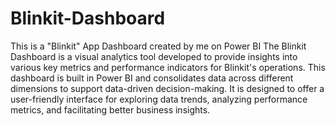 # Blinkit-Dashboard
This is a "Blinkit" App Dashboard created by me on Power BI 
The Blinkit Dashboard is a visual analytics tool developed to provide insights into various key metrics and performance indicators for Blinkit's operations. 
This dashboard is built in Power BI and consolidates data across different dimensions to support data-driven decision-making. It is designed to offer a user-friendly interface for exploring data trends, analyzing performance metrics, and facilitating better business insights.
